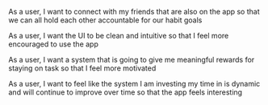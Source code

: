
As a user, I want to connect with my friends that are also on the app so that we can all hold each other accountable for our habit goals

As a user, I want the UI to be clean and intuitive so that I feel more encouraged to use the app

As a user, I want a system that is going to give me meaningful rewards for staying on task so that I feel more motivated 

As a user, I want to feel like the system I am investing my time in is dynamic and will continue to improve over time so that the app feels interesting 


